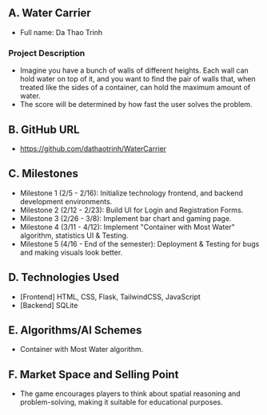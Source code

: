 ## A. Water Carrier

* Full name: Da Thao Trinh

### Project Description

* Imagine you have a bunch of walls of different heights. Each wall can hold water on top of it, and you want to find the pair of walls that, when treated like the sides of a container, can hold the maximum amount of water.
* The score will be determined by how fast the user solves the problem.

## B. GitHub URL
* https://github.com/dathaotrinh/WaterCarrier

## C. Milestones

* Milestone 1 (2/5 - 2/16): Initialize technology frontend, and backend development environments.
* Milestone 2 (2/12 - 2/23): Build UI for Login and Registration Forms.
* Milestone 3 (2/26 - 3/8): Implement bar chart and gaming page.
* Milestone 4 (3/11 - 4/12): Implement "Container with Most Water" algorithm, statistics UI & Testing.
* Milestone 5 (4/16 - End of the semester): Deployment & Testing for bugs and making visuals look better.


## D. Technologies Used
  * [Frontend] HTML, CSS, Flask, TailwindCSS, JavaScript
  * [Backend] SQLite

## E. Algorithms/AI Schemes
* Container with Most Water algorithm.

## F. Market Space and Selling Point 
* The game encourages players to think about spatial reasoning and problem-solving, making it suitable for educational purposes.
